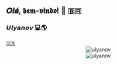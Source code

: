 <h2 align="left">𝑶𝒍𝒂́, 𝖇𝖊𝖒-𝖛𝖎𝖓𝖉𝖔! 👋 🇧🇷</h2>
<h3 align="left">𝙐𝙡𝙮𝙖𝙣𝙤𝙫 💻🌎</h3> <a href='https://emojitool.com/pt/flag-for-brazil'>🇧🇷</a>
 
<div id="stats" align="center">
   <img src="https://github-readme-stats.vercel.app/api?username=Labashm&show_icons=true&locale=en&theme=tokyonight" alt="ulyanov" /> <br>
   <img src="https://github-readme-stats.vercel.app/api/top-langs/?username=Labashm&layout=compact&theme=tokyonight" alt="ulyanov" />
</div>

